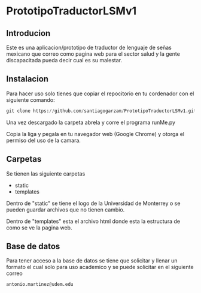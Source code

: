 # PrototipoTraductorLSMv1

## Introducion
Este es una aplicacion/prototipo de traductor de lenguaje de señas mexicano que correo como pagina web para el sector salud y la gente discapacitada pueda decir cual es su malestar.

## Instalacion
Para hacer uso solo tienes que copiar el repocitorio en tu cordenador con el siguiente comando:
```python
git clone https://github.com/santiagogarzam/PrototipoTraductorLSMv1.git
```
Una vez descargado la carpeta abrela y corre el programa runMe.py 

Copia la liga y pegala en tu navegador web (Google Chrome) y otorga el permiso del uso de la camara.

## Carpetas
Se tienen las siguiente carpetas
- static
- templates


Dentro de "static" se tiene el logo de la Universidad de Monterrey o se pueden guardar archivos que no tienen cambio.

Dentro de "templates" esta el archivo html donde esta la estructura de como se ve la pagina web. 


## Base de datos
Para tener acceso a la base de datos se tiene que solicitar y llenar un formato el cual solo para uso academico y se puede solicitar en el siguiente correo 
```python
antonio.martinez@udem.edu 
```
